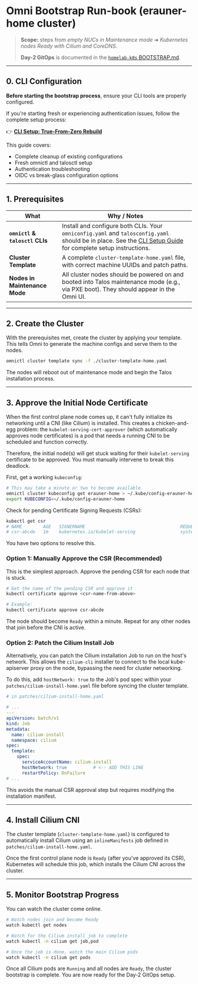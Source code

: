 # Omni Bootstrap Run-book (erauner-home cluster)

> **Scope:** steps from *empty NUCs in Maintenance mode* ➜ *Kubernetes nodes Ready with Cilium and CoreDNS*.
>
> **Day-2 GitOps** is documented in the [`homelab-k8s` BOOTSTRAP.md](https://github.com/erauner12/homelab-k8s/blob/master/docs/BOOTSTRAP.md).

---

## 0. CLI Configuration

**Before starting the bootstrap process**, ensure your CLI tools are properly configured.

If you're starting fresh or experiencing authentication issues, follow the complete setup process:

👉 **[CLI Setup: True-From-Zero Rebuild](../../homelab-k8s/docs/CLI-SETUP.md)**

This guide covers:
- Complete cleanup of existing configurations
- Fresh omnictl and talosctl setup
- Authentication troubleshooting
- OIDC vs break-glass configuration options

---

## 1. Prerequisites

| What                                                              | Why / Notes                                                      |
| ----------------------------------------------------------------- | ---------------------------------------------------------------  |
| **`omnictl` & `talosctl` CLIs**                                   | Install and configure both CLIs. Your `omniconfig.yaml` and `talosconfig.yaml` should be in place. See the [CLI Setup Guide](../../homelab-k8s/docs/CLI-SETUP.md) for complete setup instructions. |
| **Cluster Template**                                              | A complete `cluster-template-home.yaml` file, with correct machine UUIDs and patch paths.              |
| **Nodes in Maintenance Mode**                                     | All cluster nodes should be powered on and booted into Talos maintenance mode (e.g., via PXE boot). They should appear in the Omni UI.        |

---

## 2. Create the Cluster

With the prerequisites met, create the cluster by applying your template. This tells Omni to generate the machine configs and serve them to the nodes.

```bash
omnictl cluster template sync -f ./cluster-template-home.yaml
```

The nodes will reboot out of maintenance mode and begin the Talos installation process.

---

## 3. Approve the Initial Node Certificate

When the first control plane node comes up, it can't fully initialize its networking until a CNI (like Cilium) is installed. This creates a chicken-and-egg problem: the `kubelet-serving-cert-approver` (which automatically approves node certificates) is a pod that needs a running CNI to be scheduled and function correctly.

Therefore, the initial node(s) will get stuck waiting for their `kubelet-serving` certificate to be approved. You must manually intervene to break this deadlock.

First, get a working `kubeconfig`:

```bash
# This may take a minute or two to become available
omnictl cluster kubeconfig get erauner-home > ~/.kube/config-erauner-home
export KUBECONFIG=~/.kube/config-erauner-home
```

Check for pending Certificate Signing Requests (CSRs):

```bash
kubectl get csr
# NAME        AGE   SIGNERNAME                                    REQUESTOR                                                                   REQUESTEDDURATION   CONDITION
# csr-abcde   1m    kubernetes.io/kubelet-serving                 system:node:controlplane1                                                   8760h               Pending
```

You have two options to resolve this.

### Option 1: Manually Approve the CSR (Recommended)

This is the simplest approach. Approve the pending CSR for each node that is stuck.

```bash
# Get the name of the pending CSR and approve it
kubectl certificate approve <csr-name-from-above>

# Example:
kubectl certificate approve csr-abcde
```

The node should become `Ready` within a minute. Repeat for any other nodes that join before the CNI is active.

### Option 2: Patch the Cilium Install Job

Alternatively, you can patch the Cilium installation Job to run on the host's network. This allows the `cilium-cli` installer to connect to the local kube-apiserver proxy on the node, bypassing the need for cluster networking.

To do this, add `hostNetwork: true` to the Job's pod spec within your `patches/cilium-install-home.yaml` file before syncing the cluster template.

```yaml
# in patches/cilium-install-home.yaml

# ...
---
apiVersion: batch/v1
kind: Job
metadata:
  name: cilium-install
  namespace: cilium
spec:
  template:
    spec:
      serviceAccountName: cilium-install
      hostNetwork: true          # <-- ADD THIS LINE
      restartPolicy: OnFailure
# ...
```

This avoids the manual CSR approval step but requires modifying the installation manifest.

---

## 4. Install Cilium CNI

The cluster template (`cluster-template-home.yaml`) is configured to automatically install Cilium using an `inlineManifests` job defined in `patches/cilium-install-home.yaml`.

Once the first control plane node is `Ready` (after you've approved its CSR), Kubernetes will schedule this job, which installs the Cilium CNI across the cluster.

---

## 5. Monitor Bootstrap Progress

You can watch the cluster come online.

```bash
# Watch nodes join and become Ready
watch kubectl get nodes

# Watch for the Cilium install job to complete
watch kubectl -n cilium get job,pod

# Once the job is done, watch the main Cilium pods
watch kubectl -n cilium get pods
```

Once all Cilium pods are `Running` and all nodes are `Ready`, the cluster bootstrap is complete. You are now ready for the Day-2 GitOps setup.